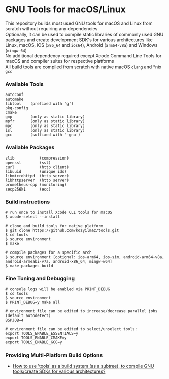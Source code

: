 # GNU Tools for macOS/Linux

This repository builds most used GNU tools for macOS and Linux from scratch without requiring any dependencies  
Optionally, it can be used to compile static libraries of commonly used GNU packages and create development SDK's for various architectures like Linux, macOS, iOS (`x86_64` and `ios64`), Android (`arm64-v8a`) and Windows (`mingw-64`)  
No additional dependency required except Xcode Command Line Tools for macOS and compiler suites for respective platforms  
All build tools are compiled from scratch with native macOS `clang` and *nix `gcc`  

### Available Tools
```
autoconf
automake
libtool    (prefixed with 'g')
pkg-config
cmake
gmp        (only as static library)
mpfr       (only as static library)
mpc        (only as static library)
isl        (only as static library)
gcc        (suffixed with '-gnu')
```

### Available Packages
```
zlib           (compression)
openssl        (ssl)
curl           (http client)
libuuid        (unique ids)
libmicrohttpd  (http server)
libhttpserver  (http server)
prometheus-cpp (monitoring)
secp256k1      (ecc)
```

### Build instructions
```shell
# run once to install Xcode CLI tools for macOS
$ xcode-select --install

# clone and build tools for native platform
$ git clone https://github.com/kozyilmaz/tools.git
$ cd tools
$ source environment
$ make

# compile packages for a specific arch
$ source environment [optional: ios-arm64, ios-sim, android-arm64-v8a, android-armeabi-v7a, android-x86_64, mingw-w64]
$ make packages-build
```

### Fine Tuning and Debugging
```shell
# console logs will be enabled via PRINT_DEBUG
$ cd tools
$ source environment
$ PRINT_DEBUG=y make all

# environment file can be edited to increase/decrease parallel jobs (default autodetect)
BSPJOB=4

# environment file can be edited to select/unselect tools:
export TOOLS_ENABLE_ESSENTIALS=y
export TOOLS_ENABLE_CMAKE=y
export TOOLS_ENABLE_GCC=y
```

### Providing Multi-Platform Build Options
* [How to use 'tools' as a build system (as a subtree), to compile GNU tools/create SDKs for various architectures?](documents/README.multi.md)
